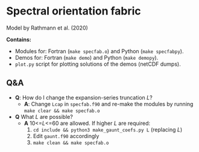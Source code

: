 # Spectral orientation fabric 

Model by Rathmann et al. (2020)

**Contains:**
- Modules for: Fortran (`make specfab.o`) and Python (`make specfabpy`).
- Demos for: Fortran (`make demo`) and Python (`make demopy`).
- `plot.py` script for plotting solutions of the demos (netCDF dumps).

## Q&A
- **Q**: How do I change the expansion-series truncation *L*? 
  - **A**: Change `Lcap` in `specfab.f90` and re-make the modules by running `make clear && make specfab.o`
- **Q** What *L* are possible?
  - **A** 10<=*L*<=60 are allowed. If higher *L* are required:
    1. `cd include && python3 make_gaunt_coefs.py L` (replacing *L*)
    2. Edit `gaunt.f90` accordingly
    3. `make clean && make specfab.o`
